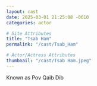 ```yaml
---
layout: cast
date: 2025-03-01 21:25:08 -0610
categories: actor

# Site Attributes
title: "Tsab Ham"
permalink: "/cast/Tsab_Ham"

# Actor/Actress Attributes
thumbnail: "/cast/Tsab Ham.jpeg"
---
```

Known as Pov Qaib Dib